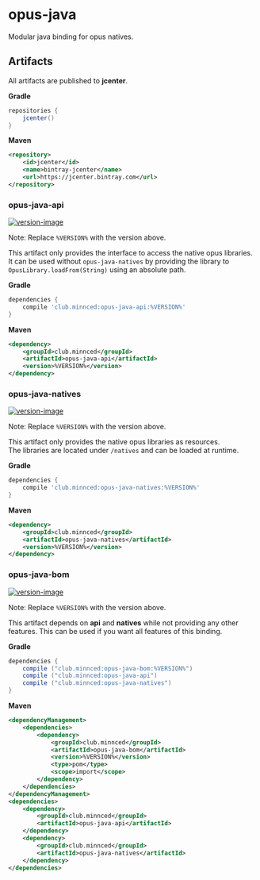 [api-version]: https://api.bintray.com/packages/minndevelopment/maven/opus-java-api/images/download.svg
[api-download]: https://bintray.com/minndevelopment/maven/opus-java-api/_latestVersion
[natives-version]: https://api.bintray.com/packages/minndevelopment/maven/opus-java-natives/images/download.svg
[natives-download]: https://bintray.com/minndevelopment/maven/opus-java-natives/_latestVersion
[core-version]: https://api.bintray.com/packages/minndevelopment/maven/opus-java-bom/images/download.svg
[core-download]: https://bintray.com/minndevelopment/maven/opus-java-bom/_latestVersion

# opus-java

Modular java binding for opus natives.

## Artifacts

All artifacts are published to **jcenter**.

**Gradle**

```gradle
repositories {
    jcenter()
}
```

**Maven**

```xml
<repository>
    <id>jcenter</id>
    <name>bintray-jcenter</name>
    <url>https://jcenter.bintray.com</url>
</repository>
```

### opus-java-api

[ ![version-image][api-version] ][api-download]

Note: Replace `%VERSION%` with the version above.

This artifact only provides the interface to access the native opus libraries. 
It can be used without `opus-java-natives` by providing the library to `OpusLibrary.loadFrom(String)` using
an absolute path.

**Gradle**

```gradle
dependencies {
    compile 'club.minnced:opus-java-api:%VERSION%'
}
```

**Maven**

```xml
<dependency>
    <groupId>club.minnced</groupId>
    <artifactId>opus-java-api</artifactId>
    <version>%VERSION%</version>
</dependency>
```

### opus-java-natives

[ ![version-image][natives-version] ][natives-download]

Note: Replace `%VERSION%` with the version above.

This artifact only provides the native opus libraries as resources.
<br>The libraries are located under `/natives` and can be loaded at runtime.

**Gradle**

```gradle
dependencies {
    compile 'club.minnced:opus-java-natives:%VERSION%'
}
```

**Maven**

```xml
<dependency>
    <groupId>club.minnced</groupId>
    <artifactId>opus-java-natives</artifactId>
    <version>%VERSION%</version>
</dependency>
```

### opus-java-bom

[ ![version-image][core-version] ][core-download]

Note: Replace `%VERSION%` with the version above.

This artifact depends on **api** and **natives** while not providing
any other features. This can be used if you want all features of this binding.

**Gradle**

```gradle
dependencies {
    compile ("club.minnced:opus-java-bom:%VERSION%")
    compile ("club.minnced:opus-java-api")
    compile ("club.minnced:opus-java-natives")
}
```

**Maven**

```xml
<dependencyManagement>
    <dependencies>
        <dependency>
            <groupId>club.minnced</groupId>
            <artifactId>opus-java-bom</artifactId>
            <version>%VERSION%</version>
            <type>pom</type>
            <scope>import</scope>
        </dependency>
    </dependencies>
</dependencyManagement>
<dependencies>
    <dependency>
        <groupId>club.minnced</groupId>
        <artifactId>opus-java-api</artifactId>
    </dependency>
    <dependency>    
        <groupId>club.minnced</groupId>
        <artifactId>opus-java-natives</artifactId>
    </dependency>
</dependencies>

```
